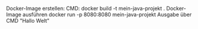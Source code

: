 Docker-Image erstellen:
CMD: docker build -t mein-java-projekt .
Docker-Image ausführen
docker run -p 8080:8080 mein-java-projekt
Ausgabe über CMD "Hallo Welt"
